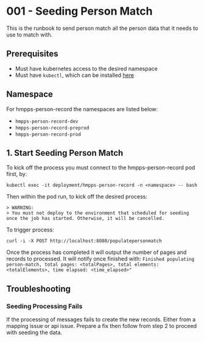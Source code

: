 # 001 - Seeding Person Match

This is the runbook to send person match all the person data that it needs to use to match with.

## Prerequisites

* Must have kubernetes access to the desired namespace
* Must have `kubectl`, which can be installed [here](https://kubernetes.io/docs/tasks/tools/#kubectl)

## Namespace

For hmpps-person-record the namespaces are listed below:
* `hmpps-person-record-dev`
* `hmpps-person-record-preprod`
* `hmpps-person-record-prod`

## 1. Start Seeding Person Match

To kick off the process you must connect to the hmpps-person-record pod first, by:

```shell
kubectl exec -it deployment/hmpps-person-record -n <namespace> -- bash
```

Then within the pod run, to kick off the desired process:

    > WARNING:
    > You must not deploy to the environment that scheduled for seeding once the job has started. Otherwise, it will be cancelled.

To trigger process:
```shell
curl -i -X POST http://localhost:8080/populatepersonmatch
```
Once the process has completed it will output the number of pages and records to processed.
It will notify once finished with: `Finished populating person-match, total pages: <totalPages>, total elements: <totalElements>, time elapsed: <time_elapsed>"`

## Troubleshooting

### Seeding Processing Fails

If the processing of messages fails to create the new records. Either from a mapping issue or api issue. Prepare a fix then follow from step 2 to proceed with seeding the data.